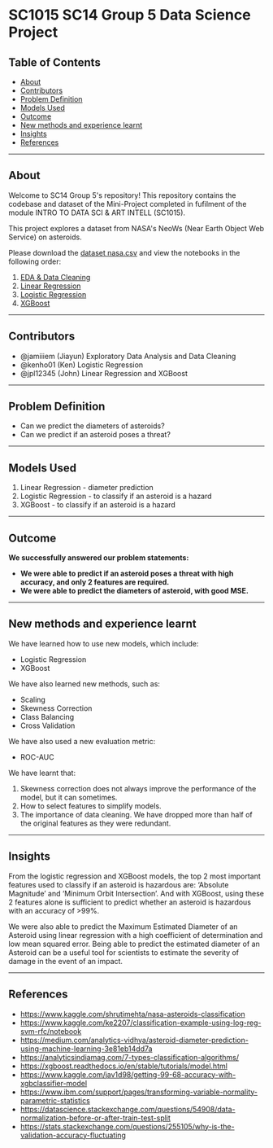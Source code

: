 # SC1015 SC14 Group 5 Data Science Project

## Table of Contents
  * [About](#about)
  * [Contributors](#contributors)
  * [Problem Definition](#problem-definition)
  * [Models Used](#models-used)
  * [Outcome](#outcome)
  * [New methods and experience learnt](#new-methods-and-experience-learnt)
  * [Insights](#insights)
  * [References](#references)



---

## About 

Welcome to SC14 Group 5's repository! This repository contains the codebase and dataset of the Mini-Project completed in fufilment of the module INTRO TO DATA SCI & ART INTELL (SC1015).

This project explores a dataset from NASA's NeoWs (Near Earth Object Web Service) on asteroids. 

Please download the [dataset nasa.csv](../main/nasa.csv) and view the notebooks in the following order:
1. [EDA & Data Cleaning](../main/sc14_team5_EDA_final.ipynb)
2. [Linear Regression](../main/sc14_team5_linreg_final.ipynb)
3. [Logistic Regression](../main/sc14_team5_logreg_final.ipynb)
4. [XGBoost](../main/sc14_team5_xgboost_final.ipynb)


---
## Contributors

- @jamiiiem (Jiayun) Exploratory Data Analysis and Data Cleaning
- @kenho01 (Ken) Logistic Regression
- @jpl12345 (John) Linear Regression and XGBoost

---
## Problem Definition

- Can we predict the diameters of asteroids?
- Can we predict if an asteroid poses a threat?

---
## Models Used

1. Linear Regression - diameter prediction
2. Logistic Regression - to classify if an asteroid is a hazard
3. XGBoost - to classify if an asteroid is a hazard

---
## Outcome

<b> We successfully answered our problem statements:
-	We were able to predict if an asteroid poses a threat with high accuracy, and only 2 features are required.
-	We were able to predict the diameters of asteroid, with good MSE.
</b> 

---
## New methods and experience learnt

We have learned how to use new models, which include:
-	Logistic Regression
-	XGBoost

We have also learned new methods, such as:
-	Scaling
-	Skewness Correction
-	Class Balancing
-	Cross Validation

We have also used a new evaluation metric:
-	ROC-AUC

We have learnt that:
1.	Skewness correction does not always improve the performance of the model, but it can sometimes.
2.	How to select features to simplify models.
3.	The importance of data cleaning. We have dropped more than half of the original features as they were redundant. 


---
## Insights

From the logistic regression and XGBoost models, the top 2 most important features used to classify if an asteroid is hazardous are: ‘Absolute Magnitude’ and ‘Minimum Orbit Intersection’.
And with XGBoost, using these 2 features alone is sufficient to predict whether an asteroid is hazardous with an accuracy of >99%.

We were also able to predict the Maximum Estimated Diameter of an Asteroid using linear regression with a high coefficient of determination and low mean squared error. Being able to predict the estimated diameter of an Asteroid can be a useful tool for scientists to estimate the severity of damage in the event of an impact.


---
## References
- https://www.kaggle.com/shrutimehta/nasa-asteroids-classification
- https://www.kaggle.com/ke2207/classification-example-using-log-reg-svm-rfc/notebook
- https://medium.com/analytics-vidhya/asteroid-diameter-prediction-using-machine-learning-3e81eb14dd7a
- https://analyticsindiamag.com/7-types-classification-algorithms/
- https://xgboost.readthedocs.io/en/stable/tutorials/model.html
- https://www.kaggle.com/jav1d98/getting-99-68-accuracy-with-xgbclassifier-model
- https://www.ibm.com/support/pages/transforming-variable-normality-parametric-statistics
- https://datascience.stackexchange.com/questions/54908/data-normalization-before-or-after-train-test-split
- https://stats.stackexchange.com/questions/255105/why-is-the-validation-accuracy-fluctuating
